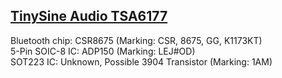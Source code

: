 ## [TinySine Audio TSA6177](https://www.tinysineaudio.com/products/tsa6177-bluetooth-5-0-audio-receiver-spdif-toslink-output-apt-x)</br>
Bluetooth chip: CSR8675 (Marking: CSR, 8675, GG, K1173KT)</br>
5-Pin SOIC-8 IC: ADP150 (Marking: LEJ#OD)</br>
SOT223 IC: Unknown, Possible 3904 Transistor (Marking: 1AM)</br>

